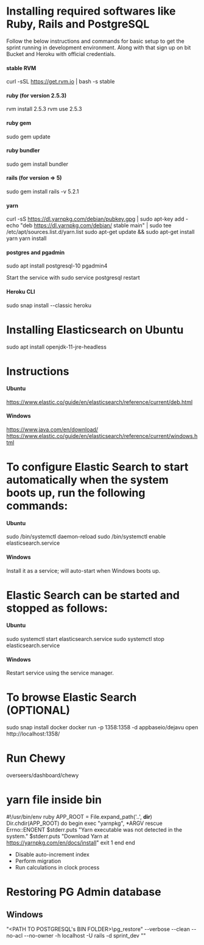 # Installing required softwares like Ruby, Rails and PostgreSQL 
Follow the below instructions and commands for basic setup to get the sprint running in development environment. Along with that sign up on bit Bucket and Heroku with official credentials.

#### stable RVM 
curl -sSL https://get.rvm.io | bash -s stable
#### ruby (for version 2.5.3)
rvm install 2.5.3
rvm use 2.5.3

#### ruby gem
sudo gem update

#### ruby bundler
sudo gem install bundler

#### rails (for version => 5)
sudo gem install rails -v 5.2.1

#### yarn
curl -sS https://dl.yarnpkg.com/debian/pubkey.gpg | sudo apt-key add -
echo "deb https://dl.yarnpkg.com/debian/ stable main" | sudo tee /etc/apt/sources.list.d/yarn.list
sudo apt-get update && sudo apt-get install yarn
yarn install

#### postgres and pgadmin
sudo apt install postgresql-10 pgadmin4

Start the service with sudo service postgresql restart
#### Heroku CLI 
sudo snap install --classic heroku

# Installing Elasticsearch on Ubuntu
sudo apt install openjdk-11-jre-headless

# Instructions
#### Ubuntu
https://www.elastic.co/guide/en/elasticsearch/reference/current/deb.html

#### Windows
https://www.java.com/en/download/
https://www.elastic.co/guide/en/elasticsearch/reference/current/windows.html

# To configure Elastic Search to start automatically when the system boots up, run the following commands:
#### Ubuntu
sudo /bin/systemctl daemon-reload
sudo /bin/systemctl enable elasticsearch.service

#### Windows
Install it as a service; will auto-start when Windows boots up.

# Elastic Search can be started and stopped as follows:
#### Ubuntu
sudo systemctl start elasticsearch.service
sudo systemctl stop elasticsearch.service

#### Windows
Restart service using the service manager.

# To browse Elastic Search (OPTIONAL)
sudo snap install docker
docker run -p 1358:1358 -d appbaseio/dejavu
open http://localhost:1358/

# Run Chewy
overseers/dashboard/chewy

# yarn file inside bin
#!/usr/bin/env ruby
APP_ROOT = File.expand_path('..', __dir__)
Dir.chdir(APP_ROOT) do
  begin
    exec "yarnpkg", *ARGV
  rescue Errno::ENOENT
    $stderr.puts "Yarn executable was not detected in the system."
    $stderr.puts "Download Yarn at https://yarnpkg.com/en/docs/install"
    exit 1
  end
end

- Disable auto-increment index
- Perform migration
- Run calculations in clock process

# Restoring PG Admin database
## Windows
"<PATH TO POSTGRESQL's BIN FOLDER>\pg_restore" --verbose --clean --no-acl --no-owner -h localhost -U rails -d sprint_dev "<PATH TO DUMP>"